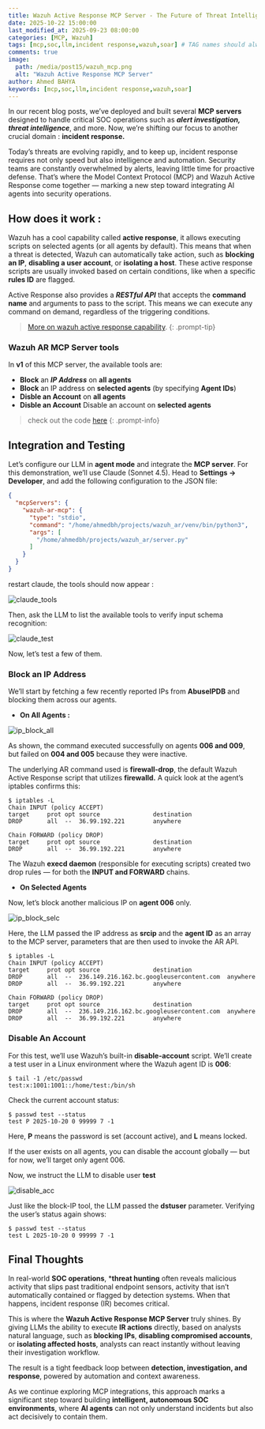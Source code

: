 ```yaml
---
title: Wazuh Active Response MCP Server - The Future of Threat Intelligence
date: 2025-10-22 15:00:00 
last_modified_at: 2025-09-23 08:00:00
categories: [MCP, Wazuh]
tags: [mcp,soc,llm,incident response,wazuh,soar] # TAG names should always be lowercase
comments: true
image:
  path: /media/post15/wazuh_mcp.png
  alt: "Wazuh Active Response MCP Server"
author: Ahmed BAHYA
keywords: [mcp,soc,llm,incident response,wazuh,soar]
---
```

In our recent blog posts, we’ve deployed and built several **MCP servers** designed to handle critical SOC operations such as ***alert investigation, threat intelligence***, and more.
Now, we’re shifting our focus to another crucial domain : **incident response.**

Today’s threats are evolving rapidly, and to keep up, incident response requires not only speed but also intelligence and automation. Security teams are constantly overwhelmed by alerts, leaving little time for proactive defense. That’s where the Model Context Protocol (MCP) and Wazuh Active Response come together — marking a new step toward integrating AI agents into security operations.

## How does it work :

Wazuh has a cool capability called **active response**, it allows executing scripts on selected agents (or all agents by default). This means that when a threat is detected, Wazuh can automatically take action, such as **blocking an IP**, **disabling a user account**, or **isolating a host**. These active response scripts are usually invoked based on certain conditions, like when a specific **rules ID** are flagged.

Active Response also provides a ***RESTful API*** that accepts the **command name** and arguments to pass to the script. This means we can execute any command on demand, regardless of the triggering conditions.
>[More on wazuh active response capability](https://documentation.wazuh.com/current/user-manual/capabilities/active-response/index.html).
{: .prompt-tip}

### Wazuh AR MCP Server tools

In **v1** of this MCP server, the available tools are:
- **Block** an ***IP Address*** on **all agents**
- **Block** an IP address on **selected agents** (by specifying **Agent IDs**)
- **Disble an Account** on **all agents**
- **Disble an Account** Disable an account on **selected agents**

>check out the code [here](https://github.com/B2hu/wazuh_ar_mcp/blob/main/server.py)
{: .prompt-info}

## Integration and Testing

Let’s configure our LLM in **agent mode** and integrate the **MCP server**.
For this demonstration, we’ll use Claude (Sonnet 4.5).
Head to **Settings → Developer**, and add the following configuration to the JSON file:
```json
{
  "mcpServers": {
    "wazuh-ar-mcp": {
      "type": "stdio",
      "command": "/home/ahmedbh/projects/wazuh_ar/venv/bin/python3",
      "args": [
        "/home/ahmedbh/projects/wazuh_ar/server.py"
      ]
    }
  }	
}
```
restart claude, the tools should now appear : 

![claude_tools](../media/post15/claude_tools.png)

Then, ask the LLM to list the available tools to verify input schema recognition:

![claude_test](../media/post15/claude_test.png)

Now, let’s test a few of them.

### Block an IP Address

We’ll start by fetching a few recently reported IPs from **AbuseIPDB** and blocking them across our agents.

- **On All Agents :**

![ip_block_all](../media/post15/ip_block_all.png)

As shown, the command executed successfully on agents **006 and 009**, but failed on **004 and 005** because they were inactive.

The underlying AR command used is **firewall-drop**, the default Wazuh Active Response script that utilizes **firewalld.**
A quick look at the agent’s iptables confirms this:
```shell
$ iptables -L 
Chain INPUT (policy ACCEPT)
target     prot opt source               destination         
DROP       all  --  36.99.192.221        anywhere            

Chain FORWARD (policy DROP)
target     prot opt source               destination         
DROP       all  --  36.99.192.221        anywhere                      
```
The Wazuh **execd daemon** (responsible for executing scripts) created two drop rules — for both the **INPUT and FORWARD** chains.

- **On Selected Agents**

Now, let’s block another malicious IP on **agent 006** only.

![ip_block_selc](../media/post15/ip_block_selec.png)

Here, the LLM passed the IP address as **srcip** and the **agent ID** as an array to the MCP server, parameters that are then used to invoke the AR API.

```shell
$ iptables -L 
Chain INPUT (policy ACCEPT)
target     prot opt source               destination         
DROP       all  --  236.149.216.162.bc.googleusercontent.com  anywhere            
DROP       all  --  36.99.192.221        anywhere            

Chain FORWARD (policy DROP)
target     prot opt source               destination         
DROP       all  --  236.149.216.162.bc.googleusercontent.com  anywhere            
DROP       all  --  36.99.192.221        anywhere            
```

### Disable An Account 

For this test, we’ll use Wazuh’s built-in **disable-account** script.
We’ll create a test user in a Linux environment where the Wazuh agent ID is **006**:

```shell
$ tail -1 /etc/passwd
test:x:1001:1001::/home/test:/bin/sh
```
Check the current account status:

```shell
$ passwd test --status
test P 2025-10-20 0 99999 7 -1
```
Here, **P** means the password is set (account active), and **L** means locked.

If the user exists on all agents, you can disable the account globally — but for now, we’ll target only agent 006.

Now, we instruct the LLM to disable user **test**

![disable_acc](../media/post15/disable_acc.png)

Just like the block-IP tool, the LLM passed the **dstuser** parameter.
Verifying the user’s status again shows:

```shell
$ passwd test --status
test L 2025-10-20 0 99999 7 -1
```
## Final Thoughts
In real-world **SOC operations**, ***threat hunting** often reveals malicious activity that slips past traditional endpoint sensors, activity that isn’t automatically contained or flagged by detection systems.
When that happens, incident response (IR) becomes critical.

This is where the **Wazuh Active Response MCP Server** truly shines.
By giving LLMs the ability to execute **IR actions** directly, based on analysts natural language, such as **blocking IPs**, **disabling compromised accounts**, or **isolating affected hosts**, analysts can react instantly without leaving their investigation workflow.

The result is a tight feedback loop between **detection, investigation, and response**, powered by automation and context awareness.

As we continue exploring MCP integrations, this approach marks a significant step toward building **intelligent, autonomous SOC environments**, where **AI agents** can not only understand incidents but also act decisively to contain them.